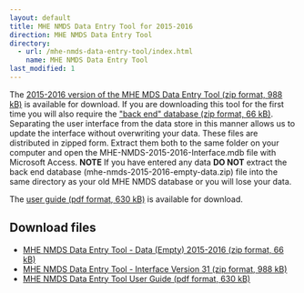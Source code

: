 ```yaml
---
layout: default
title: MHE NMDS Data Entry Tool for 2015-2016
direction: MHE NMDS Data Entry Tool
directory:
  - url: /mhe-nmds-data-entry-tool/index.html
    name: MHE NMDS Data Entry Tool
last_modified: 1
---
```


The [2015-2016 version of the MHE MDS Data Entry Tool (zip format, 988 kB)][interface-href] is available for download.
If you are downloading this tool for the first time you will also require the ["back end" database (zip format, 66 kB)][emptydata-href]. Separating the user interface from the data store in this manner allows us to update the interface without overwriting your data.
These files are distributed in zipped form. Extract them both to the same folder on your computer and open the MHE-NMDS-2015-2016-Interface.mdb file with Microsoft Access.
**NOTE** If you have entered any data **DO NOT** extract the back end database (mhe-nmds-2015-2016-empty-data.zip) file into the same directory as your old MHE NMDS database or you will lose your data.

The [user guide (pdf format, 630 kB)][userguide-href] is available for download.
## Download files
* [MHE NMDS Data Entry Tool - Data (Empty) 2015-2016 (zip format, 66 kB)][emptydata-href]
* [MHE NMDS Data Entry Tool - Interface Version 31 (zip format, 988 kB)][interface-href]
* [MHE NMDS Data Entry Tool User Guide (pdf format, 630 kB)][userguide-href]

[interface-href]: /site/assets/files/1033/mhe-nmds-2015-2016-interface.zip
[emptydata-href]: /site/assets/files/1033/mhe-nmds-2015-2016-empty-data.zip
[userguide-href]: /site/assets/files/1033/mhe-nmds-2015-2016-de-tool-user-guide.pdf
